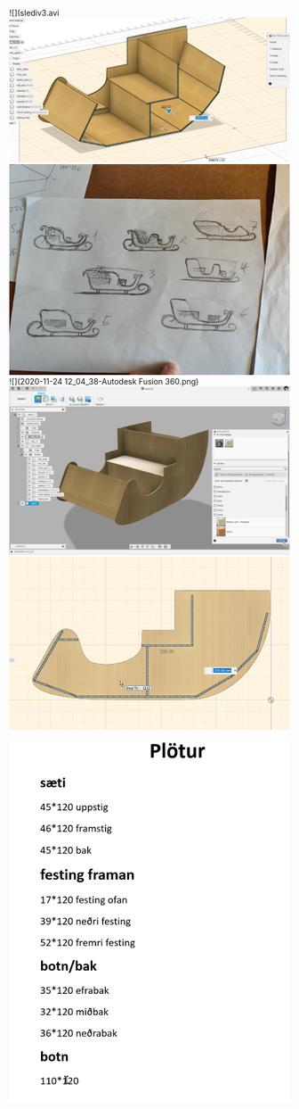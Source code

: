 
![](slediv3.avi
![](sneidm.png)
![](hugmyndir.jpg)
![](2020-11-24 12_04_38-Autodesk Fusion 360.png)
![](fusion_kassi.png)
![](hlid.png)
![](plotus.png)
